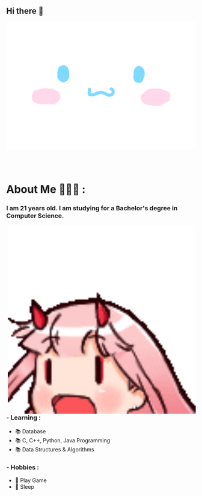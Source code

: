 ## Hi there 👋

<div align="center">
  <img hight="300" width="700" alt="GIF" align="center" src="/img/cinnamoroll.gif">
</div>
<br>
<br>
<br>

# About Me 👩🏻‍💻 :

### I am 21 years old. I am studying for a Bachelor's degree in Computer Science.

<img hight="400" width="500" alt="GIF" align="right" src="/img/jumping-zerotow.gif">

### - Learning :
- 📚 Database
- 📚 C, C++, Python, Java Programming
- 📚 Data Structures & Algorithms

### - Hobbies :
- 🌟 Play Game
- 🌟 Sleep

<br>
<br>
<br>
<!--
**6530200401/6530200401** is a ✨ _special_ ✨ repository because its `README.md` (this file) appears on your GitHub profile.

Here are some ideas to get you started:

- 🔭 I’m currently working on ...
- 🌱 I’m currently learning ...
- 👯 I’m looking to collaborate on ...
- 🤔 I’m looking for help with ...
- 💬 Ask me about ...
- 📫 How to reach me: ...
- 😄 Pronouns: ...
- ⚡ Fun fact: ...
-->
